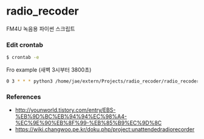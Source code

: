 # radio_recoder
FM4U 녹음용 파이썬 스크립트

### Edit crontab
```sh
$ crontab -e
```
Fro example (새벽 3시부터 3800초)
```sh
0 3 * * * python3 /home/jae/extern/Projects/radio_recoder/radio_recoder.py --record_secs 3800 --output_dir /home/jae/Dropbox/MBC_RADIO
```

### References
- http://younworld.tistory.com/entry/EBS-%EB%9D%BC%EB%94%94%EC%98%A4-%EC%9E%90%EB%8F%99-%EB%85%B9%EC%9D%8C
- https://wiki.changwoo.pe.kr/doku.php/project:unattendedradiorecorder
